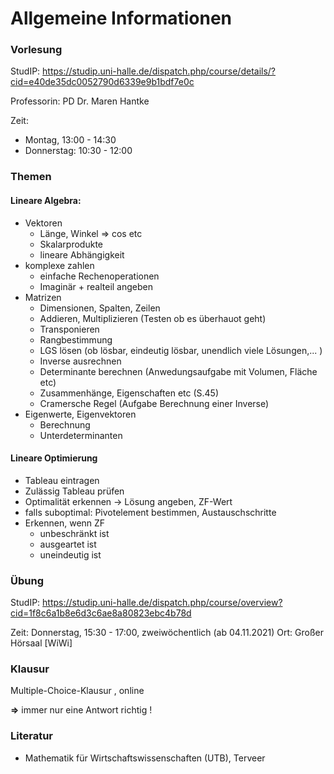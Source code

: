 # Allgemeine Informationen


### Vorlesung
StudIP: https://studip.uni-halle.de/dispatch.php/course/details/?cid=e40de35dc0052790d6339e9b1bdf7e0c

Professorin: PD Dr. Maren Hantke

Zeit: 

- Montag, 13:00 - 14:30
- Donnerstag: 10:30 - 12:00

### Themen

#### Lineare Algebra:

- Vektoren
    - Länge, Winkel => cos etc
    - Skalarprodukte
    - lineare Abhängigkeit
- komplexe zahlen
    - einfache Rechenoperationen
    - Imaginär + realteil angeben
- Matrizen
    - Dimensionen, Spalten, Zeilen
    - Addieren, Multiplizieren (Testen ob es überhauot geht)
    - Transponieren
    - Rangbestimmung
    - LGS lösen (ob lösbar, eindeutig lösbar, unendlich viele Lösungen,... )
    - Inverse ausrechnen
    - Determinante berechnen (Anwedungsaufgabe mit Volumen, Fläche etc)
    - Zusammenhänge, Eigenschaften etc (S.45)
    - Cramersche Regel (Aufgabe Berechnung einer Inverse)
- Eigenwerte, Eigenvektoren
    - Berechnung 
    - Unterdeterminanten

#### Lineare Optimierung

- Tableau eintragen
- Zulässig Tableau prüfen
- Optimalität erkennen -> Lösung angeben, ZF-Wert
- falls suboptimal: Pivotelement bestimmen, Austauschschritte
- Erkennen, wenn ZF
    - unbeschränkt ist
    - ausgeartet ist
    - uneindeutig ist




### Übung
StudIP: https://studip.uni-halle.de/dispatch.php/course/overview?cid=1f8c6a1b8e6d3c6ae8a80823ebc4b78d

Zeit: Donnerstag, 15:30 - 17:00, zweiwöchentlich (ab 04.11.2021)
Ort: Großer Hörsaal [WiWi]

### Klausur

Multiple-Choice-Klausur ,  online

**=>** immer nur eine Antwort richtig !

### Literatur

- Mathematik für Wirtschaftswissenschaften (UTB), Terveer



